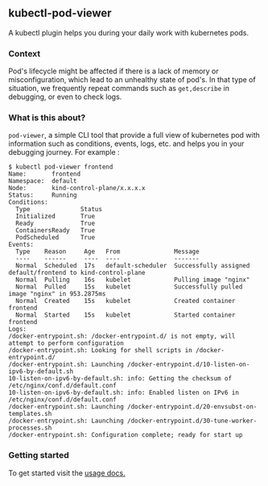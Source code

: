 ## kubectl-pod-viewer

A kubectl plugin helps you during your daily work with kubernetes pods.

### Context
Pod's lifecycle might be affected if there is a lack of memory or misconfiguration, which lead to an unhealthy state of pod's. In that type of situation, we frequently repeat commands such as `get,describe` in debugging,
or even to check logs.

### What is this about?

`pod-viewer`, a simple CLI tool that provide a full view of kubernetes pod with information such as conditions, events, logs, etc. and helps you in your debugging journey. For example :

```
$ kubectl pod-viewer frontend
Name:       frontend
Namespace:  default
Node:       kind-control-plane/x.x.x.x
Status:     Running
Conditions:
  Type              Status
  Initialized       True 
  Ready             True 
  ContainersReady   True 
  PodScheduled      True 
Events:
  Type    Reason     Age   From               Message
  ----    ------     ----  ----               -------
  Normal  Scheduled  17s   default-scheduler  Successfully assigned default/frontend to kind-control-plane
  Normal  Pulling    16s   kubelet            Pulling image "nginx"
  Normal  Pulled     15s   kubelet            Successfully pulled image "nginx" in 953.2875ms
  Normal  Created    15s   kubelet            Created container frontend
  Normal  Started    15s   kubelet            Started container frontend
Logs:  
/docker-entrypoint.sh: /docker-entrypoint.d/ is not empty, will attempt to perform configuration
/docker-entrypoint.sh: Looking for shell scripts in /docker-entrypoint.d/
/docker-entrypoint.sh: Launching /docker-entrypoint.d/10-listen-on-ipv6-by-default.sh
10-listen-on-ipv6-by-default.sh: info: Getting the checksum of /etc/nginx/conf.d/default.conf
10-listen-on-ipv6-by-default.sh: info: Enabled listen on IPv6 in /etc/nginx/conf.d/default.conf
/docker-entrypoint.sh: Launching /docker-entrypoint.d/20-envsubst-on-templates.sh
/docker-entrypoint.sh: Launching /docker-entrypoint.d/30-tune-worker-processes.sh
/docker-entrypoint.sh: Configuration complete; ready for start up

```

### Getting started

To get started visit the [usage docs.](doc/usage.md)